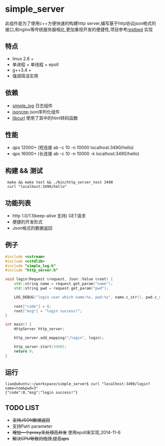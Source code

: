 simple_server
=============
此组件是为了使用c++方便快速的构建http server,编写基于http协议json格式的接口,和nginx等传统服务器相比,更加重视开发的便捷性,项目参考[restbed](https://bitbucket.org/Corvusoft/restbed/overview) 实现
## 特点
* linux 2.6 +
* 单进程 + 单线程 + epoll
* g++3.4 +
* 强调简洁实用

## 依赖
 * [simple_log](https://github.com/hongliuliao/simple_log) 日志组件
 * [jsoncpp](https://github.com/open-source-parsers/jsoncpp) json序列化组件
 * [libcurl](https://github.com/bagder/curl) 使用了其中的html转码函数

## 性能
 * qps 12000+ (短连接 ab -c 10 -n 10000 localhost:3490/hello)
 * qps 16000+ (长连接 ab -c 10 -n 10000 -k localhost:3490/hello)

## 构建 && 测试
```
 make && make test && ./bin/http_server_test 3490
 curl "localhost:3490/hello"
```

## 功能列表
  * http 1.0/1.1(keep-alive 支持) GET请求
  * 便捷的开发形式
  * Json格式的数据返回

## 例子
```c++
#include <sstream>
#include <cstdlib>
#include "simple_log.h"
#include "http_server.h"

void login(Request &request, Json::Value &root) {
    std::string name = request.get_param("name");
    std::string pwd = request.get_param("pwd");

    LOG_DEBUG("login user which name:%s, pwd:%s", name.c_str(), pwd.c_str());
    
    root["code"] = 0;
    root["msg"] = "login success!";
}

int main() {
	HttpServer http_server;

	http_server.add_mapping("/login", login);

	http_server.start(3490);
	return 0;
}


```

## 运行
```
liao@ubuntu:~/workspace/simple_server$ curl "localhost:3490/login?name=tom&pwd=3"
{"code":0,"msg":"login success!"}

```

## TODO LIST
  * ~~支持JSON数据返回~~
  * 支持Path parameter
  * ~~增加一个proxy来处理高并发~~ 使用epoll来实现,2014-11-6
  * ~~解决CPU导致的瓶颈,提高qps~~ 

